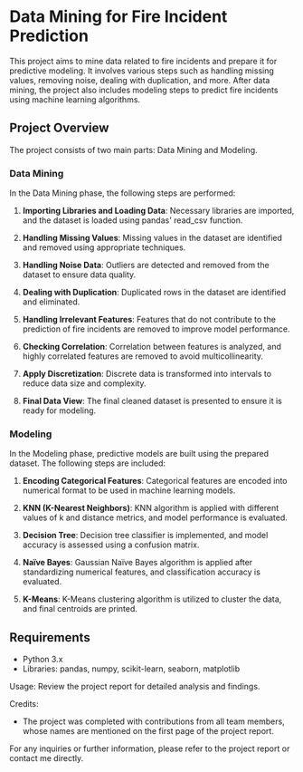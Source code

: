 # Data Mining for Fire Incident Prediction

This project aims to mine data related to fire incidents and prepare it for predictive modeling. It involves various steps such as handling missing values, removing noise, dealing with duplication, and more. After data mining, the project also includes modeling steps to predict fire incidents using machine learning algorithms.

## Project Overview

The project consists of two main parts: Data Mining and Modeling.

### Data Mining

In the Data Mining phase, the following steps are performed:

1. **Importing Libraries and Loading Data**: Necessary libraries are imported, and the dataset is loaded using pandas' read_csv function.

2. **Handling Missing Values**: Missing values in the dataset are identified and removed using appropriate techniques.

3. **Handling Noise Data**: Outliers are detected and removed from the dataset to ensure data quality.

4. **Dealing with Duplication**: Duplicated rows in the dataset are identified and eliminated.

5. **Handling Irrelevant Features**: Features that do not contribute to the prediction of fire incidents are removed to improve model performance.

6. **Checking Correlation**: Correlation between features is analyzed, and highly correlated features are removed to avoid multicollinearity.

7. **Apply Discretization**: Discrete data is transformed into intervals to reduce data size and complexity.

8. **Final Data View**: The final cleaned dataset is presented to ensure it is ready for modeling.

### Modeling

In the Modeling phase, predictive models are built using the prepared dataset. The following steps are included:

1. **Encoding Categorical Features**: Categorical features are encoded into numerical format to be used in machine learning models.

2. **KNN (K-Nearest Neighbors)**: KNN algorithm is applied with different values of k and distance metrics, and model performance is evaluated.

3. **Decision Tree**: Decision tree classifier is implemented, and model accuracy is assessed using a confusion matrix.

4. **Naïve Bayes**: Gaussian Naïve Bayes algorithm is applied after standardizing numerical features, and classification accuracy is evaluated.

5. **K-Means**: K-Means clustering algorithm is utilized to cluster the data, and final centroids are printed.

## Requirements

- Python 3.x
- Libraries: pandas, numpy, scikit-learn, seaborn, matplotlib

Usage:
Review the project report for detailed analysis and findings.

Credits:
- The project was completed with contributions from all team members, whose names are mentioned on the first page of the project report.

For any inquiries or further information, please refer to the project report or contact me directly.

